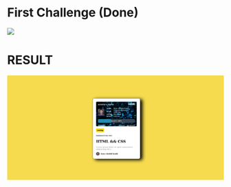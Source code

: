 # First Challenge (Done)

<img src="https://res.cloudinary.com/dz209s6jk/image/upload/v1703155661/Challenges/iyh3uk6keluskixx8pz6.jpg" />

# RESULT
<img src="./Screenshot 2024-05-05 at 18-09-12 achahid- CARD.png">
